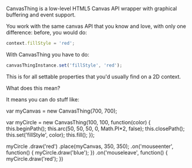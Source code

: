 
CanvasThing is a low-level HTML5 Canvas API wrapper with graphical buffering and event support.

You work with the same canvas API that you know and love, with only one difference: before, you would do:

```javascript
context.fillStyle = 'red';
```

With CanvasThing you have to do:

```javascript
canvasThingInstance.set('fillStyle', 'red');
```

This is for all settable properties that you'd usually find on a 2D context.



What does this mean?

It means you can do stuff like:

var myCanvas = new CanvasThing(700, 700);

var myCircle = new CanvasThing(100, 100, function(color) {
	this.beginPath();
	this.arc(50, 50, 50, 0, Math.PI*2, false);
	this.closePath();
	this.set('fillStyle', color);
	this.fill();
});

myCircle
	.draw('red')
	.place(myCanvas, 350, 350);
	.on('mouseenter', function() {
		myCircle.draw('blue');
	})
	.on('mouseleave', function() {
		myCircle.draw('red');
	})